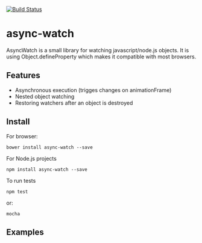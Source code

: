 [![Build Status](https://travis-ci.org/wiresjs/async-watch.svg?branch=master)](https://travis-ci.org/wiresjs/async-watch)

# async-watch

AsyncWatch is a small library for watching javascript/node.js objects. It is using Object.defineProperty which makes it compatible with most browsers. 

## Features

 * Asynchronous execution (trigges changes on animationFrame)
 * Nested object watching
 * Restoring watchers after an object is destroyed
 
## Install

For browser:

    bower install async-watch --save
    
For Node.js projects
  
    npm install async-watch --save
    
To run tests

    npm test
or:

    mocha
    
## Examples
